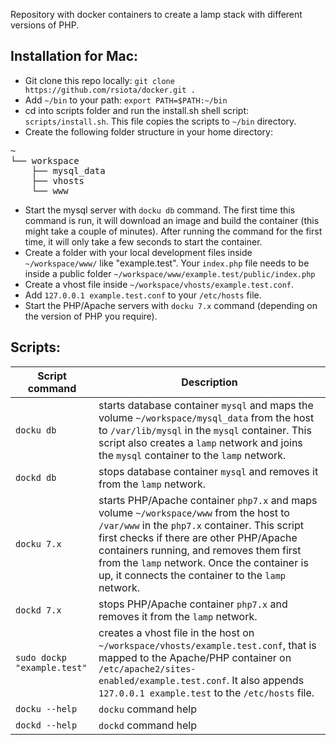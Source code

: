 Repository with docker containers to create a lamp stack with different versions of PHP.

## Installation for Mac:

- Git clone this repo locally: `git clone https://github.com/rsiota/docker.git .`
- Add `~/bin` to your path: `export PATH=$PATH:~/bin`
- cd into scripts folder and run the install.sh shell script: `scripts/install.sh`. This file copies the scripts
	to `~/bin` directory.
- Create the following folder structure in your home directory:
<pre>
~
└── workspace
    ├── mysql_data
    ├── vhosts
    └── www
</pre>
- Start the mysql server with `docku db` command. The first time this command is run, it will download an image and build the container (this might take a couple of minutes). After running the command for the first time, it will only take a few seconds to start the container. 
- Create a folder with your local development files inside `~/workspace/www/` like
	"example.test". Your `index.php` file needs to be inside a public folder `~/workspace/www/example.test/public/index.php`
- Create a vhost file inside `~/workspace/vhosts/example.test.conf`.
- Add `127.0.0.1 example.test.conf` to your `/etc/hosts` file.
- Start the PHP/Apache servers with `docku 7.x` command (depending on the version of PHP you require).
	
## Scripts:

Script command | Description
------- | ------------
`docku db`| starts database container `mysql` and maps the volume `~/workspace/mysql_data` from the host to `/var/lib/mysql` in the `mysql` container. This script also creates a `lamp` network and joins the `mysql` container to the `lamp` network.
`dockd db` | stops database container `mysql` and removes it from the `lamp` network.
`docku 7.x` | starts PHP/Apache container `php7.x` and maps volume `~/workspace/www` from the host to `/var/www` in the `php7.x` container. This script first checks if there are other PHP/Apache containers running, and removes them first from the `lamp` network. Once the container is up, it connects the container to the `lamp` network.
`dockd 7.x` | stops PHP/Apache container `php7.x` and removes it from the `lamp` network.
`sudo dockp "example.test"`| creates a vhost file in the host on `~/workspace/vhosts/example.test.conf`, that is mapped to the Apache/PHP container on `/etc/apache2/sites-enabled/example.test.conf`. It also appends `127.0.0.1 example.test` to the `/etc/hosts` file.
`docku --help` | `docku` command help
`dockd --help` | `dockd` command help
